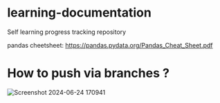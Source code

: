 # learning-documentation
Self learning progress tracking repository

pandas cheetsheet: https://pandas.pydata.org/Pandas_Cheat_Sheet.pdf

# How to push via branches ?

![Screenshot 2024-06-24 170941](https://github.com/gautam-andani/learning-documentation/assets/100337753/c70e7074-cbc0-4803-b73d-6327ecc2fe1a)
